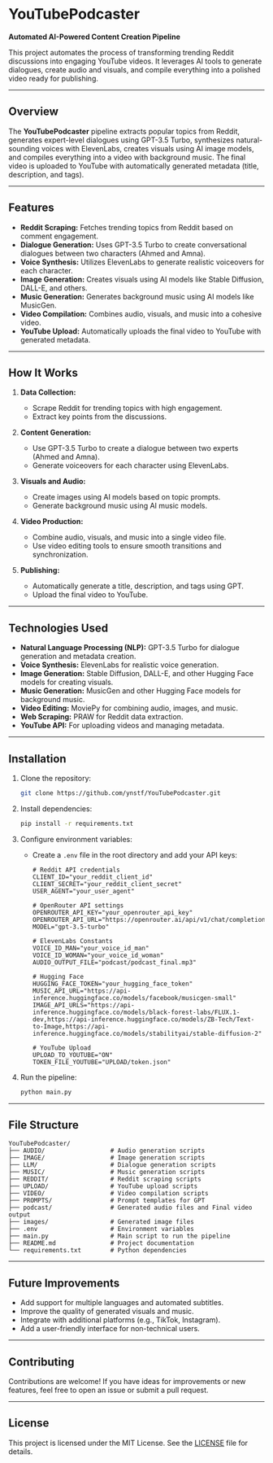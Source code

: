 # YouTubePodcaster  
**Automated AI-Powered Content Creation Pipeline**  

This project automates the process of transforming trending Reddit discussions into engaging YouTube videos. It leverages AI tools to generate dialogues, create audio and visuals, and compile everything into a polished video ready for publishing.  

---

## Overview  
The **YouTubePodcaster** pipeline extracts popular topics from Reddit, generates expert-level dialogues using GPT-3.5 Turbo, synthesizes natural-sounding voices with ElevenLabs, creates visuals using AI image models, and compiles everything into a video with background music. The final video is uploaded to YouTube with automatically generated metadata (title, description, and tags).  

---

## Features  
- **Reddit Scraping:** Fetches trending topics from Reddit based on comment engagement.  
- **Dialogue Generation:** Uses GPT-3.5 Turbo to create conversational dialogues between two characters (Ahmed and Amna).  
- **Voice Synthesis:** Utilizes ElevenLabs to generate realistic voiceovers for each character.  
- **Image Generation:** Creates visuals using AI models like Stable Diffusion, DALL-E, and others.  
- **Music Generation:** Generates background music using AI models like MusicGen.  
- **Video Compilation:** Combines audio, visuals, and music into a cohesive video.  
- **YouTube Upload:** Automatically uploads the final video to YouTube with generated metadata.  

---

## How It Works  
1. **Data Collection:**  
   - Scrape Reddit for trending topics with high engagement.  
   - Extract key points from the discussions.  

2. **Content Generation:**  
   - Use GPT-3.5 Turbo to create a dialogue between two experts (Ahmed and Amna).  
   - Generate voiceovers for each character using ElevenLabs.  

3. **Visuals and Audio:**  
   - Create images using AI models based on topic prompts.  
   - Generate background music using AI music models.  

4. **Video Production:**  
   - Combine audio, visuals, and music into a single video file.  
   - Use video editing tools to ensure smooth transitions and synchronization.  

5. **Publishing:**  
   - Automatically generate a title, description, and tags using GPT.  
   - Upload the final video to YouTube.  

---

## Technologies Used  
- **Natural Language Processing (NLP):** GPT-3.5 Turbo for dialogue generation and metadata creation.  
- **Voice Synthesis:** ElevenLabs for realistic voice generation.  
- **Image Generation:** Stable Diffusion, DALL-E, and other Hugging Face models for creating visuals.  
- **Music Generation:** MusicGen and other Hugging Face models for background music.  
- **Video Editing:** MoviePy for combining audio, images, and music.  
- **Web Scraping:** PRAW for Reddit data extraction.  
- **YouTube API:** For uploading videos and managing metadata.  

---

## Installation  
1. Clone the repository:  
   ```bash  
   git clone https://github.com/ynstf/YouTubePodcaster.git  
   ```  
2. Install dependencies:  
   ```bash  
   pip install -r requirements.txt  
   ```  
3. Configure environment variables:  
   - Create a `.env` file in the root directory and add your API keys:  
     ```plaintext  
     # Reddit API credentials  
     CLIENT_ID="your_reddit_client_id"  
     CLIENT_SECRET="your_reddit_client_secret"  
     USER_AGENT="your_user_agent"  

     # OpenRouter API settings  
     OPENROUTER_API_KEY="your_openrouter_api_key"  
     OPENROUTER_API_URL="https://openrouter.ai/api/v1/chat/completions"  
     MODEL="gpt-3.5-turbo"  

     # ElevenLabs Constants  
     VOICE_ID_MAN="your_voice_id_man"  
     VOICE_ID_WOMAN="your_voice_id_woman"  
     AUDIO_OUTPUT_FILE="podcast/podcast_final.mp3"  

     # Hugging Face  
     HUGGING_FACE_TOKEN="your_hugging_face_token"  
     MUSIC_API_URL="https://api-inference.huggingface.co/models/facebook/musicgen-small"  
     IMAGE_API_URLS="https://api-inference.huggingface.co/models/black-forest-labs/FLUX.1-dev,https://api-inference.huggingface.co/models/ZB-Tech/Text-to-Image,https://api-inference.huggingface.co/models/stabilityai/stable-diffusion-2"  

     # YouTube Upload  
     UPLOAD_TO_YOUTUBE="ON"  
     TOKEN_FILE_YOUTUBE="UPLOAD/token.json"  
     ```  

4. Run the pipeline:  
   ```bash  
   python main.py  
   ```  

---

## File Structure  
```plaintext  
YouTubePodcaster/  
├── AUDIO/                  # Audio generation scripts  
├── IMAGE/                  # Image generation scripts  
├── LLM/                    # Dialogue generation scripts  
├── MUSIC/                  # Music generation scripts  
├── REDDIT/                 # Reddit scraping scripts  
├── UPLOAD/                 # YouTube upload scripts  
├── VIDEO/                  # Video compilation scripts  
├── PROMPTS/                # Prompt templates for GPT  
├── podcast/                # Generated audio files and Final video output  
├── images/                 # Generated image files  
├── .env                    # Environment variables  
├── main.py                 # Main script to run the pipeline  
├── README.md               # Project documentation  
└── requirements.txt        # Python dependencies  
```  

---

## Future Improvements  
- Add support for multiple languages and automated subtitles.  
- Improve the quality of generated visuals and music.  
- Integrate with additional platforms (e.g., TikTok, Instagram).  
- Add a user-friendly interface for non-technical users.  

---

## Contributing  
Contributions are welcome! If you have ideas for improvements or new features, feel free to open an issue or submit a pull request.  

---

## License  
This project is licensed under the MIT License. See the [LICENSE](LICENSE) file for details.  
